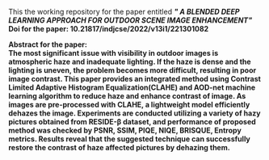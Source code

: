 This the working repository for the paper entitled <b><i>"
A BLENDED DEEP LEARNING APPROACH FOR OUTDOOR SCENE IMAGE ENHANCEMENT"</i><b>
<br>
<b> Doi for the paper: </b> 10.21817/indjcse/2022/v13i1/221301082

<p>
<b>Abstract for the paper: </b><br>
The most significant issue with visibility in outdoor images is atmospheric haze and inadequate lighting. If the haze is dense and the lighting is uneven, the problem becomes more difficult, resulting in poor image contrast. This paper provides an integrated method using Contrast Limited Adaptive Histogram Equalization(CLAHE) and AOD-net machine learning algorithm to reduce haze and enhance contrast of image. As images are pre-processed with CLAHE, a lightweight model efficiently dehazes the image. Experiments are conducted utilizing a variety of hazy pictures obtained from RESIDE-β dataset, and performance of proposed method was checked by PSNR, SSIM, PIQE, NIQE, BRISQUE, Entropy metrics. Results reveal that the suggested technique can successfully restore the contrast of haze affected pictures by dehazing them.
</p>